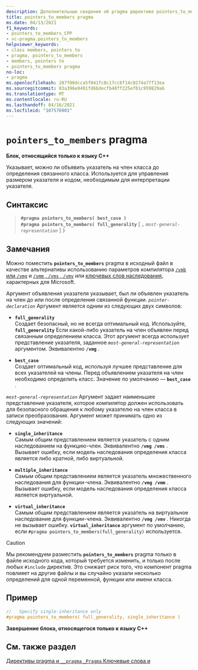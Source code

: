 ```yaml
---
description: Дополнительные сведения об pragma директиве pointers_to_members в Microsoft C/C++
title: pointers_to_members pragma
ms.date: 04/13/2021
f1_keywords:
- pointers_to_members_CPP
- vc-pragma.pointers_to_members
helpviewer_keywords:
- class members, pointers to
- pragma, pointers_to_members
- members, pointers to
- pointers_to_members pragma
no-loc:
- pragma
ms.openlocfilehash: 287f00dcca5f041fc8c17cc8f14c0274a77f13ea
ms.sourcegitcommit: 83a396e9491fd6bdecfb48ff225ef01c959829a6
ms.translationtype: MT
ms.contentlocale: ru-RU
ms.lasthandoff: 04/16/2021
ms.locfileid: "107576901"
---
```

# <a name="pointers_to_members-pragma"></a>`pointers_to_members` pragma

**Блок, относящийся только к языку C++**

Указывает, можно ли объявить указатель на член класса до определения связанного класса. Используется для управления размером указателя и кодом, необходимым для интерпретации указателя.

## <a name="syntax"></a>Синтаксис

> **`#pragma pointers_to_members( best_case )`**\
> **`#pragma pointers_to_members( full_generality`** [ **`,`** *`most-general-representation`* ] **`)`**

## <a name="remarks"></a>Замечания

Можно поместить **`pointers_to_members`** pragma в исходный файл в качестве альтернативы использованию параметров компилятора [ `/vmb` или `/vmg`](../build/reference/vmb-vmg-representation-method.md) и [ `/vmm` , `/vms` , `/vmv`](../build/reference/vmm-vms-vmv-general-purpose-representation.md) или [ключевых слов наследования](../cpp/inheritance-keywords.md), характерных для Microsoft.

Аргумент объявления указателя указывает, был ли объявлен указатель на член до или после определения связанной функции. *`pointer-declaration`* Аргумент является одним из следующих двух символов:

- **`full_generality`**\
  Создает безопасный, но не всегда оптимальный код. Используйте, **`full_generality`** Если какой-либо указатель на член объявлен перед связанным определением класса. Этот аргумент всегда использует представление указателя, заданное *`most-general-representation`* аргументом. Эквивалентно **`/vmg`** .

- **`best_case`**\
  Создает оптимальный код, используя лучшее представление для всех указателей на члены. Перед объявлением указателя на член необходимо определить класс. Значение по умолчанию — **`best_case`** .

*`most-general-representation`* Аргумент задает наименьшее представление указателя, которое компилятор должен использовать для безопасного обращения к любому указателю на член класса в записи преобразования. Аргумент может принимать одно из следующих значений:

- **`single_inheritance`**\
  Самым общим представлением является указатель с одним наследованием на функцию-член. Эквивалентно **`/vmg /vms`** . Вызывает ошибку, если модель наследования определения класса является либо кратной, либо виртуальной.

- **`multiple_inheritance`**\
  Самым общим представлением является указатель множественного наследования для функции-члена. Эквивалентно **`/vmg /vmm`** . Вызывает ошибку, если модель наследования определения класса является виртуальной.

- **`virtual_inheritance`**\
  Самым общим представлением является указатель на виртуальное наследование для функции-члена. Эквивалентно **`/vmg /vmv`** .  Никогда не вызывает ошибку. **`virtual_inheritance`** аргумент по умолчанию, если `#pragma pointers_to_members(full_generality)` используется.

> [!CAUTION]
> Мы рекомендуем разместить **`pointers_to_members`** pragma только в файле исходного кода, который требуется изменить, и только после любых `#include` директив. Это снижает риск того, что компонент pragma повлияет на другие файлы и вы случайно указали несколько определений для одной переменной, функции или имени класса.

## <a name="example"></a>Пример

```cpp
//   Specify single-inheritance only
#pragma pointers_to_members( full_generality, single_inheritance )
```

**Завершение блока, относящегося только к языку C++**

## <a name="see-also"></a>См. также раздел

[Директивы pragma и `__pragma` `_Pragma` Ключевые слова и](./pragma-directives-and-the-pragma-keyword.md)
